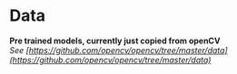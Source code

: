 # Data

**Pre trained models, currently just copied from openCV**  
_See [https://github.com/opencv/opencv/tree/master/data](https://github.com/opencv/opencv/tree/master/data)_